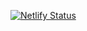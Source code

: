 [![Netlify Status](https://api.netlify.com/api/v1/badges/feacd300-6621-42b1-ad75-75d3229fd10d/deploy-status)](https://app.netlify.com/sites/larinhaggweb/deploys)
